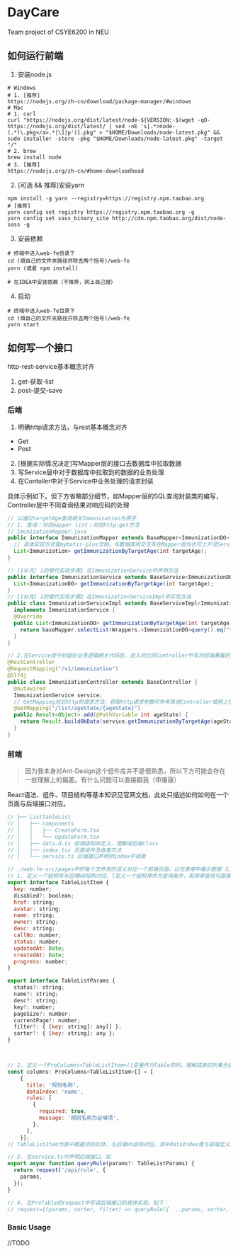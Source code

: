 # DayCare 
Team project of CSYE6200 in NEU

## 如何运行前端
1. 安装node.js
```shell script
# Windows 
# 1. [推荐]
https://nodejs.org/zh-cn/download/package-manager/#windows
# Mac
# 1. curl
curl "https://nodejs.org/dist/latest/node-${VERSION:-$(wget -qO- https://nodejs.org/dist/latest/ | sed -nE 's|.*>node-(.*)\.pkg</a>.*|\1|p')}.pkg" > "$HOME/Downloads/node-latest.pkg" && sudo installer -store -pkg "$HOME/Downloads/node-latest.pkg" -target "/"
# 2. brew
brew install node
# 3. [推荐]
https://nodejs.org/zh-cn/#home-downloadhead
```
2. [可选 && 推荐]安装yarn
```shell script
npm install -g yarn --registry=https://registry.npm.taobao.org
# [推荐]
yarn config set registry https://registry.npm.taobao.org -g
yarn config set sass_binary_site http://cdn.npm.taobao.org/dist/node-sass -g
``` 
3. 安装依赖
```shell script
# 终端中进入web-fe目录下
cd (填自己的文件夹路径并除去两个括号)/web-fe
yarn (或者 npm install)

# 在IDEA中安装依赖（不推荐，网上自己搜）
```
4. 启动
```shell script
# 终端中进入web-fe目录下
cd (填自己的文件夹路径并除去两个括号)/web-fe
yarn start
```

## 如何写一个接口

http-rest-service基本概念对齐
1. get-获取-list
2. post-提交-save

### 后端
1. 明确http请求方法，与rest基本概念对齐
  - Get
  - Post
2. [根据实际情况决定]写Mapper层的接口去数据库中拉取数据
3. 写Service层中对于数据库中拉取到的数据的业务处理
4. 在Contoller中对于Service中业务处理的请求封装

具体示例如下。但下方省略部分细节，如Mapper层的SQL查询封装类的编写，Controller层中不同查询结果对响应码的处理
```java
// 以通过targetAge查询相关Immunization为例子
// 1. 查询：对应mapper list；对应http:get方法
// ImunizationMapper.java
public interface ImmunizationMapper extends BaseMapper<ImmunizationDO> {
  // 具体实现方式看mybatis-plus文档。与数据库层交互写在Mapper层外也可上升至Service层通过对应的Mapper.list封装Wrapper类来写查询条件，见下方ImmunizationService
  List<Immunization> getImmunizationByTargetAge(int targetAge);
}

// [1补充] 1的替代实现步骤1 在ImmunizationService中声明方法
public interface ImmunizationService extends BaseService<ImmunizationDO> {
  List<ImmunizationDO> getImmunizationByTargetAge(int targetAge);
}
// [1补充] 1的替代实现步骤2 在ImmunizationServiceImpl中实现方法
public class ImmunizationServiceImpl extends BaseServiceImpl<ImmunizationMapper, ImmunizationDO>
  implements ImmunizationService {
  @Override
  public List<ImmunizationDO> getImmunizationByTargetAge(int targetAge) {
    return baseMapper.selectList(Wrappers.<ImmunizationDO>query().eq("targetAge", targetAge));
  }
}

// 2.在Service层中封装好业务逻辑相关代码后，进入对应的Controller中写对前端暴露的接口
@RestController
@RequestMapping("/v1/immunization")
@Slf4j
public class ImmunizationController extends BaseController {
  @Autowired
  ImmunizationService service;
  // GetMapping对应http的请求方法，获取http请求参数可参考其他Controller或网上搜。
  @GetMapping("/list/ageState/{ageState}")
  public Result<Object> add(@PathVariable int ageState) {
    return Result.buildOkData(service.getImmunizationByTargetAge(ageState));
  }
}
```

### 前端
> 因为我本身对Ant-Design这个组件库并不是很熟悉，所以下方可能会存在一些理解上的偏差。有什么问题可以直接戳我（申屠康）

React语法、组件、项目结构等基本知识见官网文档，此处只描述如何如何在一个页面与后端接口对应。
```javascript
// ├── ListTableList
// │   ├── components
// │   │   ├── CreateForm.tsx
// │   │   └── UpdateForm.tsx
// │   ├── data.d.ts 前端结构体定义，理解成后端class
// │   ├── index.tsx 页面组件及各类方法
// │   └── service.ts 后端接口声明供index中调用

// ./web-fe-src/pages中的每个文件夹的语义对应一个前端页面，以在表单中展示数据（ListTableList）为例
// 1. 定义一个结构体与后端VO结构对应，[定义一个结构体作为查询条件，若简单查询可直接只用url参数而非结构体]
export interface TableListItem {
  key: number;
  disabled?: boolean;
  href: string;
  avatar: string;
  name: string;
  owner: string;
  desc: string;
  callNo: number;
  status: number;
  updatedAt: Date;
  createdAt: Date;
  progress: number;
}

export interface TableListParams {
  status?: string;
  name?: string;
  desc?: string;
  key?: number;
  pageSize?: number;
  currentPage?: number;
  filter?: { [key: string]: any[] };
  sorter?: { [key: string]: any };
}



// 2. 定义一个ProColumns<TableListItem>[]变量作为Table的列，理解成表的列集合即可
const columns: ProColumns<TableListItem>[] = [
    {
      title: '规则名称',
      dataIndex: 'name',
      rules: [
        {
          required: true,
          message: '规则名称为必填项',
        },
      ],
    }];
// TableListItem为表中数据项的实体，与后端VO结构对应。其中dataIndex需与前端定义的结构体的字段名对齐，rules为表单验证规则，详情见文档

// 3. 在service.ts中声明后端接口，如
export async function queryRule(params?: TableListParams) {
  return request('/api/rule', {
    params,
  });
}

// 4. 在ProTable的request中写调后端接口的具体实现，如下：
// request={(params, sorter, filter) => queryRule({ ...params, sorter, filter })}
```


### Basic Usage
//TODO
